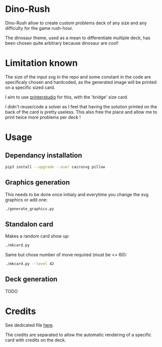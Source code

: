# Dino-Rush
Dino-Rush allow to create custom problems deck of any size and any difficulty for the game rush-hour.

The dinosaur theme, used as a mean to differentiate multiple deck, has been chosen quite arbitrary because dinosaur are cool!

# Limitation known
The size of the input svg in the repo and some constant in the code are specificaly chosen and hardcoded, as the generated image will be printed on a specific sized card.

I aim to use [printerstudio](www.printerstudio.com) for this, with the 'bridge' size card.

I didn't reuse/code a solver as I feel that having the solution printed on the back of the card is pretty useless. This also free the place and allow me to print twice more problems per deck !

# Usage
## Dependancy installation
```sh
pip3 install --upgrade --user cairosvg pillow
```

## Graphics generation
This needs to be done once initialy and everytime you change the svg graphics or add one:
```sh
./generate_graphics.py
```

## Standalon card
Makes a random card show up:
```sh
./mkcard.py
```

Same but chose number of move required (must be <= 60):
```sh
./mkcard.py --level 42
```
## Deck generation
TODO

# Credits
See dedicated file [here](credits.md).

The credits are separated to allow the automatic rendering of a specific card with credits on the deck.
